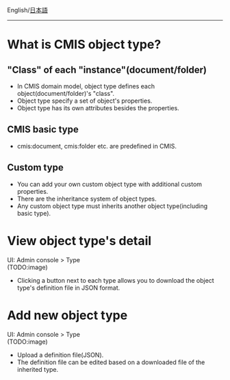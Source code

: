 English/[日本語](https://github.com/aegif/NemakiWare/wiki/%E7%92%B0%E5%A2%83%E8%A8%AD%E5%AE%9A%28%E3%83%AA%E3%83%9D%E3%82%B8%E3%83%88%E3%83%AA%29:-%E3%82%AA%E3%83%96%E3%82%B8%E3%82%A7%E3%82%AF%E3%83%88%E3%82%BF%E3%82%A4%E3%83%97) 
***
# What is CMIS object type?
## "Class" of each "instance"(document/folder)
- In CMIS domain model, object type defines each object(document/folder)'s "class".
- Object type specify a set of object's properties.
- Object type has its own attributes besides the properties.

## CMIS basic type
- cmis:document, cmis:folder etc. are predefined in CMIS.

## Custom type
- You can add your own custom object type with additional custom properties.
- There are the inheritance system of object types.
- Any custom object type must inherits another object type(including basic type).

# View object type's detail
UI: Admin console > Type  
(TODO:image)  
- Clicking a button next to each type allows you to download the object type's definition file in JSON format.  

# Add new object type
UI: Admin console > Type  
(TODO:image)  
- Upload a definition file(JSON).
- The definition file can be edited based on a downloaded file of the inherited type.